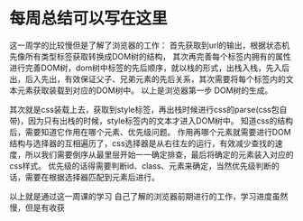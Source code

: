 # 每周总结可以写在这里

这一周学的比较慢但是了解了浏览器的工作：
首先获取到url的输出，根据状态机先像所有类型标签获取转换成DOM树的结构，
其次再完善每个标签内拥有的属性进行完善DOM树，dom树中标签的先后顺序，就以栈的形式，出栈入栈，先入后出，后入先出，有效保证父子、兄弟元素的先后关系，其次需要将每个标签内的文本元素获取装载到对应的DOM树中。
以上是浏览器第一步 DOM树的生成。

其次就是css装载上去，获取到style标签，再出栈时候进行css的parse(css包自带)，因为只有出栈的时候，style标签内的文本才进入DOM树中。
知道css的结构后，需要知道它作用在哪个元素、优先级问题。
作用再哪个元素就需要进行DOM结构与选择器的互相遍历了，css选择器是从右往左的运行，有效减少查找的速度，所以我们需要倒序从最里层开始一一确定排查，最后将确定的元素装入对应的css样式。
优先级的话得需要判断id、class、元素来确定，当然优先级判断的话，需要在根据选择器匹配到元素后进行。

以上就是通过这一周课的学习 自己了解的浏览器前期进行的工作，学习进度虽然慢，但是有收获